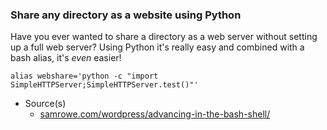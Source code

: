 ### Share any directory as a website using Python

Have you ever wanted to share a directory as a web server without setting up a full web server? Using Python it's really easy and combined with a bash alias, it's *even* easier!

`alias webshare='python -c "import SimpleHTTPServer;SimpleHTTPServer.test()"'`

- Source(s)
  - [samrowe.com/wordpress/advancing-in-the-bash-shell/](http://samrowe.com/wordpress/advancing-in-the-bash-shell/)
